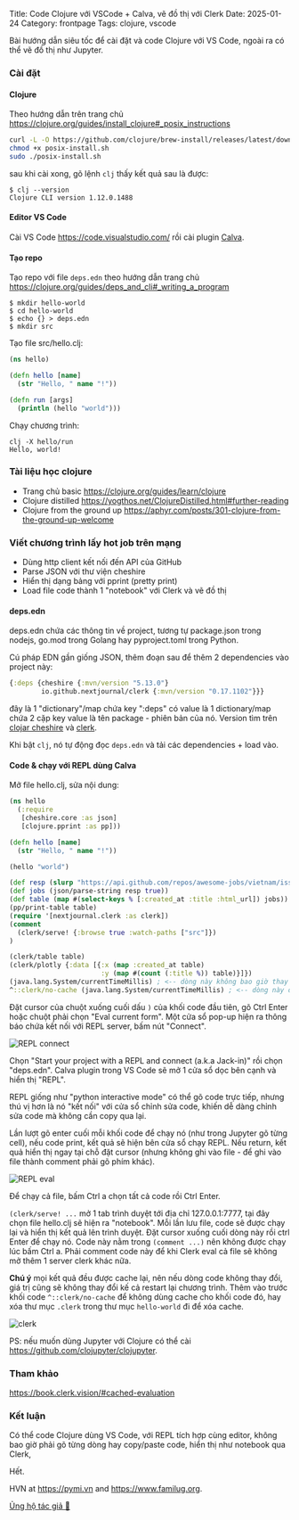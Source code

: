 Title: Code Clojure với VSCode + Calva, vẽ đồ thị với Clerk
Date: 2025-01-24
Category: frontpage
Tags: clojure, vscode

Bài hướng dẫn siêu tốc để cài đặt và code Clojure với VS Code, ngoài ra có thể vẽ đồ thị như Jupyter.

### Cài đặt
#### Clojure
Theo hướng dẫn trên trang chủ <https://clojure.org/guides/install_clojure#_posix_instructions>

```sh
curl -L -O https://github.com/clojure/brew-install/releases/latest/download/posix-install.sh
chmod +x posix-install.sh
sudo ./posix-install.sh

```

sau khi cài xong, gõ lệnh `clj` thấy kết quả sau là được:

```
$ clj --version
Clojure CLI version 1.12.0.1488
```
#### Editor VS Code
Cài VS Code <https://code.visualstudio.com/> rồi cài plugin [Calva](https://marketplace.visualstudio.com/items?itemName=betterthantomorrow.calva).

#### Tạo repo

Tạo repo với file `deps.edn` theo hướng dẫn trang chủ <https://clojure.org/guides/deps_and_cli#_writing_a_program>

```
$ mkdir hello-world
$ cd hello-world
$ echo {} > deps.edn
$ mkdir src
```
Tạo file src/hello.clj:

```clj
(ns hello)

(defn hello [name]
  (str "Hello, " name "!"))

(defn run [args]
  (println (hello "world")))
```
Chạy chương trình:

```
clj -X hello/run
Hello, world!
```

### Tài liệu học clojure
- Trang chủ basic <https://clojure.org/guides/learn/clojure>
- Clojure distilled <https://yogthos.net/ClojureDistilled.html#further-reading>
- Clojure from the ground up <https://aphyr.com/posts/301-clojure-from-the-ground-up-welcome>

### Viết chương trình lấy hot job trên mạng
- Dùng http client kết nối đến API của GitHub
- Parse JSON với thư viện cheshire
- Hiển thị dạng bảng với pprint (pretty print)
- Load file code thành 1 "notebook" với Clerk và vẽ đồ thị

#### deps.edn
deps.edn chứa các thông tin về project, tương tự package.json trong nodejs, go.mod trong Golang hay pyproject.toml trong Python.

Cú pháp EDN gần giống JSON, thêm đoạn sau để thêm 2 dependencies vào project này:

```clj
{:deps {cheshire {:mvn/version "5.13.0"}
        io.github.nextjournal/clerk {:mvn/version "0.17.1102"}}}
```
đây là 1 "dictionary"/map chứa key ":deps" có value là 1 dictionary/map chứa 2 cặp key value là tên package - phiên bản của nó. Version tìm trên [clojar cheshire](https://clojars.org/cheshire) và [clerk](https://clojars.org/io.github.nextjournal/clerk).

Khi bật `clj`, nó tự động đọc `deps.edn` và tải các dependencies + load vào.

#### Code & chạy với REPL dùng Calva
Mở file hello.clj, sửa nội dung:

```clj
(ns hello
  (:require
   [cheshire.core :as json]
   [clojure.pprint :as pp]))

(defn hello [name]
  (str "Hello, " name "!"))

(hello "world")

(def resp (slurp "https://api.github.com/repos/awesome-jobs/vietnam/issues"))
(def jobs (json/parse-string resp true))
(def table (map #(select-keys % [:created_at :title :html_url]) jobs))
(pp/print-table table)
(require '[nextjournal.clerk :as clerk])
(comment
  (clerk/serve! {:browse true :watch-paths ["src"]})
)

(clerk/table table)
(clerk/plotly {:data [{:x (map :created_at table)
                       :y (map #(count (:title %)) table)}]})
(java.lang.System/currentTimeMillis) ; <-- dòng này không bao giờ thay đổi
^::clerk/no-cache (java.lang.System/currentTimeMillis) ; <-- dòng này đổi mỗi lần load lại

```

Đặt cursor của chuột xuống cuối dấu `)` của khối code đầu tiên, gõ Ctrl Enter hoặc chuột phải chọn "Eval current form". Một cửa sổ pop-up hiện ra thông báo chứa kết nối với REPL server, bấm nút "Connect".

![REPL connect]({static}/images/clj_calva_connect.webp)

Chọn "Start your project with a REPL and connect (a.k.a Jack-in)" rồi chọn "deps.edn".
Calva plugin trong VS Code sẽ mở 1 cửa sổ dọc bên cạnh và hiển thị "REPL".

REPL giống như "python interactive mode" có thể gõ code trực tiếp, nhưng thú vị hơn là nó "kết nối" với cửa sổ chỉnh sửa code, khiến dễ dàng chỉnh sửa code mà không cần copy qua lại.

Lần lượt gõ enter cuối mỗi khối code để chạy nó (như trong Jupyter gõ từng cell), nếu code print, kết quả sẽ hiện bên cửa sổ chạy REPL. Nếu return, kết quả hiển thị ngay tại chỗ đặt cursor (nhưng không ghi vào file - để ghi vào file thành comment phải gõ phím khác).

![REPL eval]({static}/images/clj_calva_eval.webp)

Để chạy cả file, bấm Ctrl a chọn tất cả code rồi Ctrl Enter.

`(clerk/serve! ...` mở 1 tab trình duyệt tới địa chỉ 127.0.0.1:7777, tại đây chọn file hello.clj sẽ hiện ra "notebook". Mỗi lần lưu file, code sẽ được chạy lại và hiển thị kết quả lên trình duyệt.
Đặt cursor xuống cuối dòng này rồi ctrl Enter để chạy nó. Code này nằm trong `(comment ...)` nên không được chạy lúc bấm Ctrl a. Phải comment code này để khi Clerk eval cả file sẽ không mở thêm 1 server clerk khác nữa.

**Chú ý** mọi kết quả đều được cache lại, nên nếu dòng code không thay đổi, giá trị cũng sẽ không thay đổi kế cả restart lại chương trình.
Thêm vào trước khối code `^::clerk/no-cache` để không dùng cache cho khối code đó,
hay xóa thư mục `.clerk` trong thư mục `hello-world` đi để xóa cache.

![clerk]({static}/images/clj_clerk.png)

PS: nếu muốn dùng Jupyter với Clojure có thể cài <https://github.com/clojupyter/clojupyter>.

### Tham khảo
<https://book.clerk.vision/#cached-evaluation>

### Kết luận
Có thể code Clojure dùng VS Code, với REPL tích hợp cùng editor, không bao giờ phải gõ từng dòng hay copy/paste code, hiển thị như notebook qua Clerk,

Hết.

HVN at <https://pymi.vn> and <https://www.familug.org>.

[Ủng hộ tác giả 🍺](https://www.familug.org/p/ung-ho.html)
